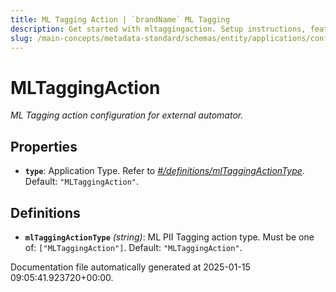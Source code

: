 ```yaml
---
title: ML Tagging Action | `brandName` ML Tagging
description: Get started with mltaggingaction. Setup instructions, features, and configuration details inside.
slug: /main-concepts/metadata-standard/schemas/entity/applications/configuration/external/automator/mltaggingaction
---
```


# MLTaggingAction

*ML Tagging action configuration for external automator.*

## Properties

- **`type`**: Application Type. Refer to *[#/definitions/mlTaggingActionType](#definitions/mlTaggingActionType)*. Default: `"MLTaggingAction"`.
## Definitions

- **`mlTaggingActionType`** *(string)*: ML PII Tagging action type. Must be one of: `["MLTaggingAction"]`. Default: `"MLTaggingAction"`.


Documentation file automatically generated at 2025-01-15 09:05:41.923720+00:00.

